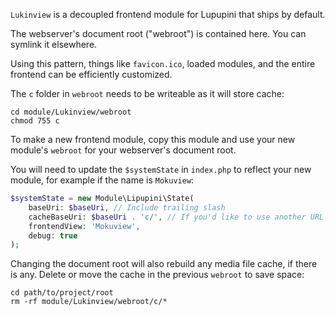 `Lukinview` is a decoupled frontend module for Lupupini that ships by default.

The webserver's document root ("webroot") is contained here. You can symlink it elsewhere.

Using this pattern, things like `favicon.ico`, loaded modules, and the entire frontend can be efficiently customized.

The `c` folder in `webroot` needs to be writeable as it will store cache:

```shell
cd module/Lukinview/webroot
chmod 755 c
```

To make a new frontend module, copy this module and use your new module's `webroot` for your webserver's document root.

You will need to update the `$systemState` in `index.php` to reflect your new module, for example if the name is `Mokuview`:

```php
$systemState = new Module\Lipupini\State(
	baseUri: $baseUri, // Include trailing slash
	cacheBaseUri: $baseUri . 'c/', // If you'd like to use another URL for static files (e.g. CDN), put that here
	frontendView: 'Mokuview',
	debug: true
);
```

Changing the document root will also rebuild any media file cache, if there is any. Delete or move the cache in the previous `webroot` to save space:

```shell
cd path/to/project/root
rm -rf module/Lukinview/webroot/c/*
```
